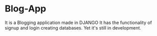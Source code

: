 # Blog-App
It is a Blogging application made in DJANGO
It has the functionality of signup and login creating databases. Yet it's still in development.
